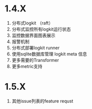 # 1.4.X

1. 分布式logkit （raft）
1. 分布式监控所有logkit运行状态
1. 监控数据界面图表展示
1. 报警机制
1. 分布式部署logkit runner
1. 使用sqlite数据库管理 logkit meta 信息
1. 更多需要的Transformer
1. 更多metric支持

# 1.5.X

1. 其他issue列表的feature requst
